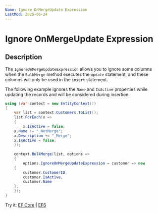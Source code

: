 ```yaml
---
Name: Ignore OnMergeUpdate Expression
LastMod: 2025-06-24
---
```


# Ignore OnMergeUpdate Expression

## Description

The `IgnoreOnMergeUpdateExpression` allows you to ignore some columns when the `BulkMerge` method executes the `update` statement, and these columns will only be used in the `insert` statement.

The following example ignores the `Name` and `IsActive` properties while updating the records and will be considered during insertion.


```csharp
using (var context = new EntityContext())
{
    var list = context.Customers.ToList();
    list.ForEach(x => 
    { 
        x.IsActive = false; 
	x.Name += "_NotMerge"; 
	x.Description += "_Merge"; 
	x.IsActive = false; 
    });
			
    context.BulkMerge(list, options => 
    {
        options.IgnoreOnMergeUpdateExpression = customer => new 
	{
	    customer.CustomerID, 
	    customer.IsActive, 
	    customer.Name
	};
    });
}
```
Try it: [EF Core](https://dotnetfiddle.net/Spifzy) | [EF6](https://dotnetfiddle.net/Z0xM1L)
